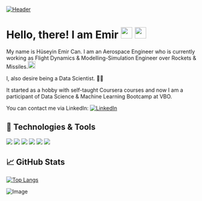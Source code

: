 <p align="center">
    
[![Header](https://i.hizliresim.com/391w5ni.png "Header" )](https://www.linkedin.com/in/emircan/)
    

    
</p>

# Hello, there! I am Emir <img src="https://emojipedia-us.s3.dualstack.us-west-1.amazonaws.com/thumbs/120/google/313/man-astronaut_1f468-200d-1f680.png" width="30px"> <img src="https://raw.githubusercontent.com/MartinHeinz/MartinHeinz/master/wave.gif" width="30px">
My name is Hüseyin Emir Can. I am an Aerospace Engineer who is currently working as Flight Dynamics & Modelling-Simulation Engineer over Rockets & Missiles.<img src="https://emojipedia-us.s3.dualstack.us-west-1.amazonaws.com/thumbs/120/google/313/rocket_1f680.png" width="20px">     

I, also desire being a Data Scientist.  👨‍💻

It started as a hobby with self-taught Coursera courses and now I am a participant of Data Science & Machine Learning Bootcamp at VBO.

You can contact me via LinkedIn: [![LinkedIn][1.1]][1]



## 🔧 Technologies & Tools
![](https://img.shields.io/badge/OS-Windows-informational?style=flat&logo=windows&logoColor=white&color=2bbc8a)
![](https://img.shields.io/badge/Editor-PyCharm-informational?style=flat&logo=pycharm-idea&logoColor=white&color=2bbc8a)
![](https://img.shields.io/badge/Editor-Google_Colab-informational?style=flat&logo=colab&logoColor=white&color=2bbc8a)
![](https://img.shields.io/badge/Code-Python-informational?style=flat&logo=python&logoColor=white&color=2bbc8a)
![](https://img.shields.io/badge/Code-Matlab-informational?style=flat&logo=matlab&logoColor=white&color=2bbc8a)
![](https://img.shields.io/badge/Writer-Medium-informational?style=flat&logo=medium&logoColor=white&color=2bbc8a)

## &#x1f4c8; GitHub Stats



[![Top Langs](https://github-readme-stats.vercel.app/api/top-langs/?username=aerospacerr&theme=jolly)](https://github.com/aerospacerr/github-readme-stats)



[1]: https://www.linkedin.com/in/emircan/  

[1.1]: https://img.icons8.com/fluency/24/000000/linkedin.png  


![Image](https://www.dataquest.io/wp-content/uploads/2019/05/what-is-data-science-1.jpg)

<!--
**Aerospacerr/Aerospacerr** is a ✨ _special_ ✨ repository because its `README.md` (this file) appears on your GitHub profile.

Here are some ideas to get you started:

- 🔭 I’m currently working on ...
- 🌱 I’m currently learning ...
- 👯 I’m looking to collaborate on ...
- 🤔 I’m looking for help with ...
- 💬 Ask me about ...
- 📫 How to reach me: ...
- 😄 Pronouns: ...
- ⚡ Fun fact: ...

<a href="https://icons8.com/icon/xuvGCOXi8Wyg/linkedin">LinkedIn icon by Icons8</a>[https://www.linkedin.com/in/emircan/]
<a href="https://www.linkedin.com/in/emircan/"><img height="30" src="https://github.com/WaylonWalker/WaylonWalker/blob/main/icon/linkedin.png?raw=true"></a>

[![Readme Card](https://github-readme-stats.vercel.app/api/pin/?username=aerospacerr&repo=github-readme-stats)](https://github.com/aerospacerr/github-readme-stats)
[![Readme Card](https://github-readme-stats.vercel.app/api/pin/?username=anuraghazra&repo=github-readme-stats)](https://github.com/anuraghazra/github-readme-stats)

[![Emir's GitHub stats](https://github-readme-stats.vercel.app/api?username=aerospacerr&show_icons=true&theme=tokyonight )](https://github.com/aerospacerr/github-readme-stats)

-->



